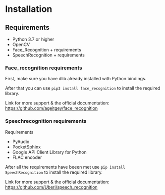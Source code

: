 # Installation

## Requirements
- Python 3.7 or higher
- OpenCV
- Face_Recognition + requirements
- SpeechRecognition + requirements

### Face_recognition requirements

First, make sure you have dlib already installed with Python bindings.

After that you can use <code>pip3 install face_recognition</code> to install the required library.

Link for more support & the official documentation:
https://github.com/ageitgey/face_recognition 

### Speechrecognition requirements
Requirements
- PyAudio 
- PocketSphinx 
- Google API Client Library for Python 
- FLAC encoder

After all the requirements have beeen met use <code>pip install SpeechRecognition</code> to install the required library.

Link for more support & the official documentation:
https://github.com/Uberi/speech_recognition